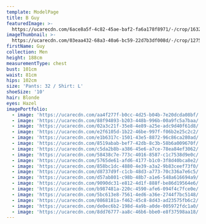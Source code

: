 ```yaml
---
template: ModelPage
title: B Guy
featuredImage: >-
  https://ucarecdn.com/6ace8a5f-4c82-45ae-baf2-fa6a178f8971/-/crop/1632x1117/0,336/-/preview/
imageThumbnail: >-
  https://ucarecdn.com/03eaa432-68a3-40a6-bc59-22d7b3df008d/-/crop/1275x1601/236,0/-/preview/
firstName: Guy
collection: Men
height: 188cm
measurementType: chest
bust: 101cm
waist: 81cm
hips: 102cm
size: 'Pants: 32 / Shirt: L'
shoeSize: '10'
hair: Blonde
eyes: Hazel
imagePortfolio:
  - image: 'https://ucarecdn.com/aa4f277f-b0cc-4d25-b04b-7e20dcda08bf/'
  - image: 'https://ucarecdn.com/88f94893-b203-448b-996b-00a9fc5a7baa/'
  - image: 'https://ucarecdn.com/02a3c21f-35e8-4e89-a25e-adc9d40f61d8/'
  - image: 'https://ucarecdn.com/e2f6105d-1b22-46be-997f-f06b2e25c2c2/'
  - image: 'https://ucarecdn.com/e1b6317c-1501-43e5-8872-96c86ca280ad/'
  - image: 'https://ucarecdn.com/8519abab-bef7-42db-8c3b-58b6a009670f/'
  - image: 'https://ucarecdn.com/c5da2b8b-a386-45e6-a7ce-78ea84ef3062/'
  - image: 'https://ucarecdn.com/58438c7e-773c-4016-8587-c1c7538d9e0c/'
  - image: 'https://ucarecdn.com/5765de61-afd6-4177-b1c0-3f8d40bca8e2/'
  - image: 'https://ucarecdn.com/858bc1dc-4880-4e39-a3a2-9b83ceef73f0/'
  - image: 'https://ucarecdn.com/d8737d9f-c1cb-48d3-a773-70c336a7e6c5/'
  - image: 'https://ucarecdn.com/d57ab801-c98b-48b7-a1e6-548a616694a9/'
  - image: 'https://ucarecdn.com/9090dc31-e812-4d1f-888f-be86d19564e6/'
  - image: 'https://ucarecdn.com/b987481a-220c-4590-afe6-094f4c7fce0e/'
  - image: 'https://ucarecdn.com/5bc613e8-7561-4ed6-a36e-2744f7bc5148/'
  - image: 'https://ucarecdn.com/0868181a-f462-45c8-8d43-ad23575fb6c2/'
  - image: 'https://ucarecdn.com/de0ec6b2-198d-4a9b-a0de-005972fdc1a0/'
  - image: 'https://ucarecdn.com/8dd76777-aa8c-46b6-bbe0-e8f37598aa18/'
---
```


